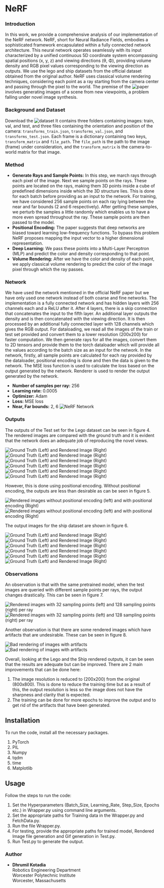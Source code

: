 # NeRF

### Introduction
In this work, we provide a comprehensive analysis of our implementation of the NeRF network. NeRF, short for Neural Radiance Fields, embodies a sophisticated framework encapsulated within a fully connected network architecture. This neural network operates seamlessly with its input characterized by a unified continuous 5D coordinate system encompassing spatial positions (x, y, z) and viewing directions (θ, Φ), providing volume density and RGB pixel values corresponding to the viewing direction as outputs. We use the lego and ship datasets from the official dataset obtained from the original author. NeRF uses classical volume rendering techniques, considering each point as a ray starting from the camera center and passing through the pixel to the world. The premise of the ![paper](https://arxiv.org/abs/2003.08934) involves generating images of a scene from new viewpoints, a problem falling under novel image synthesis.

### Background and Dataset

Download the ![dataset](https://drive.google.com/drive/folders/1JDdLGDruGNXWnM1eqY1FNL9PlStjaKWi)
It contains three folders containing images: train, val, and test, and three files containing the orientation and position of the camera: `transforms_train.json`, `transforms_val.json`, and `transforms_test.json`. Each frame is a dictionary containing two keys, `transform_matrix` and `file_path`. The `file_path` is the path to the image (frame) under consideration, and the `transform_matrix` is the camera-to-world matrix for that image.

### Method

- **Generate Rays and Sample Points:** In this step, we march rays through each pixel of the image. Next we sample points on the rays. These points are located on the rays, making them 3D points inside a cube of predefined dimensions inside which the 3D structure lies. This is done for each batch before providing as an input to the network. For training, we have considered 256 sample points on each ray lying between the near and far bounds (2 and 6 respectively). After getting these samples, we perturb the samples a little randomly which enables us to have a more even spread throughout the ray. These sample points are then passed to the model.
- **Positional Encoding:** The paper suggests that deep networks are biased toward learning low-frequency functions. To bypass this problem NeRF proposes mapping the input vector to a higher dimensional representation.
- **Deep Learning:** We pass these points into a Multi-Layer Perceptron (MLP) and predict the color and density corresponding to that point.
- **Volume Rendering:** After we have the color and density of each point, we apply classical volume rendering to predict the color of the image pixel through which the ray passes.

### Network
We have used the network mentioned in the official NeRF paper but we have only used one network instead of both coarse and fine networks. The implementation is a fully connected network and has hidden layers with 256 channels each and a ReLU after it. After 4 layers, there is a skip connection that concatenates the input to the fifth layer. An additional layer outputs the density and is then concatenated with the viewing direction. It is then processed by an additional fully connected layer with 128 channels which gives the RGB output. For dataloading, we read all the images of the train or test set provided and convert them to a lower resolution (200x200) for faster computation. We then generate rays for all the images, convert them to 2D tensors and provide them to the torch dataloader which will provide all the values according to the batch size as an input for the network. In the network, firstly, all sample points are calculated for each ray provided by the dataloader, positional encoding is done and then the data is given to the network. The MSE loss function is used to calculate the loss based on the output generated by the network. Renderer is used to render the output generated by the network.

- **Number of samples per ray:** 256
- **Learning rate:** 0.0005
- **Optimizer:** Adam
- **Loss:** MSE loss
- **Near, Far bounds:** 2, 6
![NeRF Network](Images/Network.png)



### Outputs

The outputs of the Test set for the Lego dataset can be seen in figure 4. The rendered images are compared with the ground truth and it is evident that the network does an adequate job of reproducing the novel views.

![Ground Truth (Left) and Rendered Image (Right)](Images/Lego/GT/r_21.png) ![Ground Truth (Left) and Rendered Image (Right)](Images/Lego/Rendered/Rendered_Image_21.png)  
![Ground Truth (Left) and Rendered Image (Right)](Images/Lego/GT/r_62.png) ![Ground Truth (Left) and Rendered Image (Right)](Images/Lego/Rendered/Rendered_Image_62.png)  
![Ground Truth (Left) and Rendered Image (Right)](Images/Lego/GT/r_95.png) ![Ground Truth (Left) and Rendered Image (Right)](Images/Lego/Rendered/Rendered_Image_95.png)

However, this is done using positional encoding. Without positional encoding, the outputs are less than desirable as can be seen in figure 5.

![Rendered images without positional encoding (left) and with positional encoding (Right)](Images/Lego/PE/Screenshot%20from%202024-03-11%2017-30-15.png) ![Rendered images without positional encoding (left) and with positional encoding (Right)](Images/Lego/PE/Screenshot%20from%202024-03-11%2017-31-11.png)

The output images for the ship dataset are shown in figure 6.

![Ground Truth (Left) and Rendered Image (Right)](Images/Ship/GT/r_12.png) ![Ground Truth (Left) and Rendered Image (Right)](Images/Ship/Rendered/Rendered_Image_12.png)  
![Ground Truth (Left) and Rendered Image (Right)](Images/Ship/GT/r_143.png) ![Ground Truth (Left) and Rendered Image (Right)](Images/Ship/Rendered/Rendered_Image_143.png)  
![Ground Truth (Left) and Rendered Image (Right)](Images/Ship/GT/r_163.png) ![Ground Truth (Left) and Rendered Image (Right)](Images/Ship/Rendered/Rendered_Image_163.png)

### Observations
An observation is that with the same pretrained model, when the test images are queried with different sample points per rays, the output changes drastically. This can be seen in figure 7.

![Rendered images with 32 sampling points (left) and 128 sampling points (right) per ray](Images/Lego/Rendered_Image_21.png) ![Rendered images with 32 sampling points (left) and 128 sampling points (right) per ray](Images/Lego/Rendered/Rendered_Image_21.png)

Another observation is that there are some rendered images which have artifacts that are undesirable. These can be seen in figure 8.

![Bad rendering of images with artifacts](Images/Ship/Bad/r_98.png) ![Bad rendering of images with artifacts](Images/Ship/Bad/Rendered_Image_98.png)

Overall, looking at the Lego and the Ship rendered outputs, it can be seen that the results are adequate but can be improved. There are 2 main improvements that can be done here:

1. The image resolution is reduced to (200x200) from the original (800x800). This is done to reduce the training time but as a result of this, the output resolution is less so the image does not have the sharpness and clarity that is expected.
2. The training can be done for more epochs to improve the output and to get rid of the artifacts that have been generated.

 

## Installation

To run the code, install all the necessary packages.

1. PyTorch
2. PIL
3. Numpy
4. tqdm
5. time
6. Matplotlib

## Usage

Follow the steps to run the code:

1. Set the Hyperparameters (Batch_Size, Learning_Rate, Step_Size, Epochs etc.) in Wrapper.py using command line arguments.
2. Set the appropriate paths for Training data in the Wrapper.py and FetchData.py.
3. Run the file Wrapper.py.
4. For testing, provide the appropriate paths for trained model, Rendered Image file generation and Gif generation in Test.py.
5. Run Test.py to generate the output.


### Author
- **Dhrumil Kotadia**  
  Robotics Engineering Department  
  Worcester Polytechnic Institute  
  Worcester, Massachusetts
